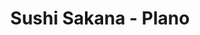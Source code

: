 ---
layout: place
title: "Sushi Sakana - Plano"
permalink: /texas/plano/sushi-sakana-plano.html
stateAbbr: TX
stateName: Texas
cityName: Plano
seo:
  name: "Sushi Sakana - Plano"
  type: Restaurant
  links: null
description: "Sushi Sakana - Plano serves delicious sushi in Plano, Texas. Try fresh Japanese dishes for a great dining experience. "
place_id: ChIJ1xODt2YYTIYRaFRvjiHv_cE
photos:
  - name: >-
      places/ChIJ1xODt2YYTIYRaFRvjiHv_cE/photos/AeeoHcJb4l5xu7okZAcoN6cEpYUIz74PE6JIuzSBwUPkcu4o3TV3XVSrUXp2FGPpsZj0wqc5oP17oUAIzxHFgFJ8KJiuSKtyL6Ylo9ss3NaFfEfdDCWp5fApELPkiqmnPEFVhvTvFhT3InEekSVjrJtJQcW4ZM0hsd71fo4kwRPf30k45mcCIqSAd0kotahiTUR0kQzbyzTDiBqWWsg17SRBytlMJbusC05Je9BVg8cVRB_65QRb6X7JOmUVMU9_M_42qPSihqPldMpqCvrWtYvXZkujt8AVhzThGL6jaYQo2D2bvA
    widthPx: 4032
    heightPx: 3024
    authorAttributions:
      - displayName: Sushi Sakana - Plano
        uri: https://maps.google.com/maps/contrib/105361488304189208419
        photoUri: >-
          https://lh3.googleusercontent.com/a-/ALV-UjW-Q22YDJw6Lh2yaQ3KOILyucatC0ugb6EPnBdxh_2T6SqFG0E=s100-p-k-no-mo
    flagContentUri: >-
      https://www.google.com/local/imagery/report/?cb_client=maps_api_places.places_api&image_key=!1e10!2sAF1QipP0rZNu9T46QzsEq9KeuZoLiONBqXC2Jq1XPGlu&hl=en-US
    googleMapsUri: >-
      https://www.google.com/maps/place//data=!3m4!1e2!3m2!1sAF1QipP0rZNu9T46QzsEq9KeuZoLiONBqXC2Jq1XPGlu!2e10!4m2!3m1!1s0x864c1866b78313d7:0xc1fdef218e6f5468
  - name: >-
      places/ChIJ1xODt2YYTIYRaFRvjiHv_cE/photos/AeeoHcJuGHaaUoyinf_1P5BiZUi-6AjDVAeoHIne6jYTT7I0KhT0Q52o21nDdMPKYWh2b5lBEhoaG88atnz8NrmFuS_5H2a1k1iZSgFWXV0h9QSHspt4RhutesmfyQ2oivPRlAhNg737-4WmUm8wPI6i0l7sVx1CCMMeVUcQVglHN2cr-lKoEL7F1zWF0Ei8PgnlURg1PKoRgYM5gAXFq_746LFyQUGfK3C6t_-ILouUxkB3dtt4IrLpOVhMYWBqvC6igEOF86wO5nEB5BxWyy6IybWk1MAIAssyT_SeZ4Xx8Jm5KiwrlmkLcnPkRgfgF7RCBqHbH5-tvo6nfTs9IOFxegVjM0sFVNq16rUC_UXXjv7REXXUecAClqWmSJ76YIPGER-z0s6jG2dsces7_DOPxqiQE4tskt9seGVNCI0LIATB-OXH
    widthPx: 4800
    heightPx: 3600
    authorAttributions:
      - displayName: Cammy S
        uri: https://maps.google.com/maps/contrib/101462883022424607577
        photoUri: >-
          https://lh3.googleusercontent.com/a-/ALV-UjX6bNRwxEjrFplRbxhlqpRfWGdbAg3TovHopyB6SQAwaHwVzm99UQ=s100-p-k-no-mo
    flagContentUri: >-
      https://www.google.com/local/imagery/report/?cb_client=maps_api_places.places_api&image_key=!1e10!2sCIHM0ogKEICAgMCIv8qSnAE&hl=en-US
    googleMapsUri: >-
      https://www.google.com/maps/place//data=!3m4!1e2!3m2!1sCIHM0ogKEICAgMCIv8qSnAE!2e10!4m2!3m1!1s0x864c1866b78313d7:0xc1fdef218e6f5468
  - name: >-
      places/ChIJ1xODt2YYTIYRaFRvjiHv_cE/photos/AeeoHcIMEBr9VCkRa9a__yAKB517PUJJ1aoiPvYanhNpyDrXQ8LIJuOpCpHMFoZk60Dq_rXpZXbCXsTV0otkcVYQNJdw9arFNRRCGEDIBaRUDnfvTqE4xPxqUg6vdymQfdbcFaWc_op2h5NXZ9Zc-JB5K_VMrm0F88A8vhll8XS9iCY6ni5z7wwp67Uu0psArZi9zp0F9sl7GglNFo46AZ6Cg6cQhKQ3neL5-0eqo3e5cD2z3RXbLXM_xdBCZ2gel0IhrnEk3eV3yxc4JFP6dKJpQpPYvSnIE4eVPFf3jviWD9kmpQ
    widthPx: 3264
    heightPx: 2448
    authorAttributions:
      - displayName: Sushi Sakana - Plano
        uri: https://maps.google.com/maps/contrib/105361488304189208419
        photoUri: >-
          https://lh3.googleusercontent.com/a-/ALV-UjW-Q22YDJw6Lh2yaQ3KOILyucatC0ugb6EPnBdxh_2T6SqFG0E=s100-p-k-no-mo
    flagContentUri: >-
      https://www.google.com/local/imagery/report/?cb_client=maps_api_places.places_api&image_key=!1e10!2sAF1QipOQlfYKEbSQEtfzSZR4YKMb4EZXHSgr_ArHv3N1&hl=en-US
    googleMapsUri: >-
      https://www.google.com/maps/place//data=!3m4!1e2!3m2!1sAF1QipOQlfYKEbSQEtfzSZR4YKMb4EZXHSgr_ArHv3N1!2e10!4m2!3m1!1s0x864c1866b78313d7:0xc1fdef218e6f5468
  - name: >-
      places/ChIJ1xODt2YYTIYRaFRvjiHv_cE/photos/AeeoHcI_6RJCqLm7wtDVybfGhfXX5-ymlu1IFefDPjpLQd-WZxzsgYXles588QbA11gfapdlFhGWVcmkyNXpmF1jMARjH0j64HSIXYekcj8D2bjiI13-kQCbjKsjbQCuNMUBtmA9a0x8bl4RaXlrZc-BkEZSFsOn7tgkuI9YFKbeZ1YCFJfWHwg6JfGrAoYWmRA3lNh6inEOxnmlSnnhElbOBUu4kcw9tHg7qiTtBKI6kcInbxlzJkmiaDtqDNZSQV5lje74OZcVmzKXcyoqfy1VWBKCDsDCpujVPFCwpO29HaNQjw
    widthPx: 620
    heightPx: 285
    authorAttributions:
      - displayName: Sushi Sakana - Plano
        uri: https://maps.google.com/maps/contrib/105361488304189208419
        photoUri: >-
          https://lh3.googleusercontent.com/a-/ALV-UjW-Q22YDJw6Lh2yaQ3KOILyucatC0ugb6EPnBdxh_2T6SqFG0E=s100-p-k-no-mo
    flagContentUri: >-
      https://www.google.com/local/imagery/report/?cb_client=maps_api_places.places_api&image_key=!1e10!2sAF1QipO5CTM4Lu8gIlvMZQftyvISFhDMJd2B7vvbbh2M&hl=en-US
    googleMapsUri: >-
      https://www.google.com/maps/place//data=!3m4!1e2!3m2!1sAF1QipO5CTM4Lu8gIlvMZQftyvISFhDMJd2B7vvbbh2M!2e10!4m2!3m1!1s0x864c1866b78313d7:0xc1fdef218e6f5468
  - name: >-
      places/ChIJ1xODt2YYTIYRaFRvjiHv_cE/photos/AeeoHcJ50WehF8LIcuaibLJK3QC-60IqunEGULeJbrVUqapri9NABwK3AUoEvlwtcmP6mQ3s_B_RDiziAdoMXi31WtDTAS78zsDlQZWL-__kT97TYqHLQME1Ped8ibwv5nzULPRtgipNI5xRKnE_n_71SS3NVE37y4_t56b7FRjSVKvxGLhcg1gWmAdw9ECJEGEoS64W6dmiWRRfgpZSuZStE3TKsb86ONsK8Rw2RAawk-QWjZMbTKa0cTUjcHu_c_uTPfSdGtTkcKFBRc7R1DQCRxq1wV7xlwUGIJNzCxlOaQ4LZoXUXb7whhdRY1hdJZbclagjR2o9cTWphr7xD1yg3zcLPhoDmP7Zari6XN1wvkSFjBv6j22LA4mpy1dE09zWMpMeW88cZeWXMhE-z3VdVK-_zE6MhnQmQpNqo4ZtFwM
    widthPx: 1600
    heightPx: 1200
    authorAttributions:
      - displayName: Amar Taj
        uri: https://maps.google.com/maps/contrib/104864461487994760484
        photoUri: >-
          https://lh3.googleusercontent.com/a/ACg8ocLwEphDWJ9_Ixo7s7xcChjMrHpI8KNU9iCxRdVcxYBH7QWVmck=s100-p-k-no-mo
    flagContentUri: >-
      https://www.google.com/local/imagery/report/?cb_client=maps_api_places.places_api&image_key=!1e10!2sCIHM0ogKEICAgICPm7iOHQ&hl=en-US
    googleMapsUri: >-
      https://www.google.com/maps/place//data=!3m4!1e2!3m2!1sCIHM0ogKEICAgICPm7iOHQ!2e10!4m2!3m1!1s0x864c1866b78313d7:0xc1fdef218e6f5468
  - name: >-
      places/ChIJ1xODt2YYTIYRaFRvjiHv_cE/photos/AeeoHcKE43jyHbjxADQT4LPx8YR-V4ddsQwCJ0dS8OSs8aD7k8PXEKwRiyZmoZl6jLGflw5b-2CY8afF_y1aIE-n2-VXVbprsnaCntMgAFL0WoeJtc0x4UUUryrBBPX2Qx1BsJEWMQ3cXAyFnRJ17vq9wwKtk_8iESuEYCtGNfSf1BQObm-sGsU1QvWkFI8u1ZPLsA30zGsxvZAVHILqcdBwrAk9ujfJxcapMLRKh4Iezwz_f6ZIyje-O4BLdAS9OHDaon2HPbKN0FtHJzdJNksPEAQdcb_NFkU8sxCZXN29DXEinWnwcR-PTmL9MAMeozfWhy-7zL3mHJrioftRYeArI1JLrmugG1hkMsSp0kdF87-8gekc-5HqGyMda5ueEqZwHs51-OxLJcVipQxhNKde2yPzh025lyrRo1cjyAqAncJ1PA
    widthPx: 4800
    heightPx: 3600
    authorAttributions:
      - displayName: Cammy S
        uri: https://maps.google.com/maps/contrib/101462883022424607577
        photoUri: >-
          https://lh3.googleusercontent.com/a-/ALV-UjX6bNRwxEjrFplRbxhlqpRfWGdbAg3TovHopyB6SQAwaHwVzm99UQ=s100-p-k-no-mo
    flagContentUri: >-
      https://www.google.com/local/imagery/report/?cb_client=maps_api_places.places_api&image_key=!1e10!2sCIHM0ogKEICAgMCIv8qSXA&hl=en-US
    googleMapsUri: >-
      https://www.google.com/maps/place//data=!3m4!1e2!3m2!1sCIHM0ogKEICAgMCIv8qSXA!2e10!4m2!3m1!1s0x864c1866b78313d7:0xc1fdef218e6f5468
  - name: >-
      places/ChIJ1xODt2YYTIYRaFRvjiHv_cE/photos/AeeoHcKhkdJq5-aD3xZOf8nu3BBMKnRS76DeDc2xwcMmMttn4bJEUAjMGbW_lkdZBaiKAH34cuVTOqvzC3cuXKFwPPl-ngcqM34S2MkKfc59aph8v_R6ZP1l8RIaW_KyT3ANbKV5WvM37ES05z8HG-lA8q4hDuqZcWfhXVTeOLVqRsJyIPvs30_AuzDpF4p1bsBngw0Gwz-Uka-IViGr8wg0wC3nds3MFN7ED5uR0_iW3YV2QTBrQKbChJpqfTQ_qvg6AifYXKbYLiNCsgZgbTWyYsVAoYFQWrwXwkRNVEPNdJYv20wTPjh9t6slK1SUkeeu2-zvqMkZHd6siDOBXym1PvPWVLdwAflaOJ8uH4TeofaGW9D0qKp1AmAAP2klBVx6PZQglGrlFBLp2yCN1PdpBcUn3zH9KhyBGHSY1ZHWHv8
    widthPx: 4032
    heightPx: 3024
    authorAttributions:
      - displayName: Oliver
        uri: https://maps.google.com/maps/contrib/102788824661773610217
        photoUri: >-
          https://lh3.googleusercontent.com/a-/ALV-UjUqNnFZBETpAVJVdxpGNXWgNW6NxqytO89Hl-tnD6H1NYfvelYS2Q=s100-p-k-no-mo
    flagContentUri: >-
      https://www.google.com/local/imagery/report/?cb_client=maps_api_places.places_api&image_key=!1e10!2sCIHM0ogKEICAgICJuP3nZA&hl=en-US
    googleMapsUri: >-
      https://www.google.com/maps/place//data=!3m4!1e2!3m2!1sCIHM0ogKEICAgICJuP3nZA!2e10!4m2!3m1!1s0x864c1866b78313d7:0xc1fdef218e6f5468
  - name: >-
      places/ChIJ1xODt2YYTIYRaFRvjiHv_cE/photos/AeeoHcIC3tPvhqndnf-wtEJh15MsfIIsQEAJxK5CeDzfiQrAyQlXK6hIWBnB9wuo-LskWUAfRpGut52dM9cyYjcv1WtfPPIX8Cg4C2-y9q27IXUevuOKqqjFdmuj7ptBCNdHX4URgHYTz6N6pRphZ4Vn7dAfoW4pAoduPgeOQbnBQ_5xvyH5gDSN7CJWaj31BP4LTjKx9z0XUgLE6-kZUhPgPUX7AMoUtjhzk6kFnRfpZ1-k01AkymKIU8z4HvXp5bhDgHohXbgFclir7zuZt0PYLxmPgn1CzQI4gcuiibF0hjbwA1aJ0L6yf1P45XTrzJZdnLWCPV9DeMzz1UFL6QZ3bojXdPw2XiWAl8uWuOjUwpEPUZaBCPSaKgVMaGMDhEnabd7L5Bcl-178lJRTgBvHEOy5tFp4hOVz-vYAjnZKJp_JxG2C
    widthPx: 1600
    heightPx: 1200
    authorAttributions:
      - displayName: Amar Taj
        uri: https://maps.google.com/maps/contrib/104864461487994760484
        photoUri: >-
          https://lh3.googleusercontent.com/a/ACg8ocLwEphDWJ9_Ixo7s7xcChjMrHpI8KNU9iCxRdVcxYBH7QWVmck=s100-p-k-no-mo
    flagContentUri: >-
      https://www.google.com/local/imagery/report/?cb_client=maps_api_places.places_api&image_key=!1e10!2sCIHM0ogKEICAgICPm7iOnQE&hl=en-US
    googleMapsUri: >-
      https://www.google.com/maps/place//data=!3m4!1e2!3m2!1sCIHM0ogKEICAgICPm7iOnQE!2e10!4m2!3m1!1s0x864c1866b78313d7:0xc1fdef218e6f5468
  - name: >-
      places/ChIJ1xODt2YYTIYRaFRvjiHv_cE/photos/AeeoHcKx-dJfmb-GYcKrE0qolTb9NzZJx0riPCy8O9fxTULNTXoMNO7Yiae6QFmeBdWeJZKzHi13tM1SlPQwsQdn5QvlypSAha3vyJaTwR24ojBpy2zGFBG_VObw48j20r1Givyi5KlBBZQqd-g7RGWqr5_Fuu2zBg-tHjzg7ZtwcFPMEA3Sh3I7pVwvDy5CMtDat0fB6iD5hyJ29j9Hcah7VGJuP696ei1Q9wlHL3wThPbShHnGbPI147X5M5Wavi_oZusWmixlh2He_CCReQtMxq18inGn7P9HG5HqxS4DUCpyeU9M7AIjf33MtGahrgkhWOfuxXhqBnV4qgYiEgmBmxWtaxw272v-2jsvEFN-kRxOYcMjZpSnYLefX2QlPWAu7tHXc0ev_jg3nOowGo6ozypl0QKOZ_vgbO7sXZrIvWz5xw
    widthPx: 4032
    heightPx: 3024
    authorAttributions:
      - displayName: Mark Zheng
        uri: https://maps.google.com/maps/contrib/109602846199295919124
        photoUri: >-
          https://lh3.googleusercontent.com/a-/ALV-UjWPDczzViAi9tV4MmjBhynuosqL_O_v407_kz6s9ADzO5xvYJKr=s100-p-k-no-mo
    flagContentUri: >-
      https://www.google.com/local/imagery/report/?cb_client=maps_api_places.places_api&image_key=!1e10!2sCIHM0ogKEICAgICB8tmJBQ&hl=en-US
    googleMapsUri: >-
      https://www.google.com/maps/place//data=!3m4!1e2!3m2!1sCIHM0ogKEICAgICB8tmJBQ!2e10!4m2!3m1!1s0x864c1866b78313d7:0xc1fdef218e6f5468
  - name: >-
      places/ChIJ1xODt2YYTIYRaFRvjiHv_cE/photos/AeeoHcJR2hVHPAoSWchBBLLUdUplCEPTlPwyOgAEa8d_AFLt_GNhrPHGiUiiQpE38pdwzBbYCzUZBzLtpVKh2bdwn1Xv5U5Id2qTHJIpUmqsyX8CPCxQnr0H7N950sfAqb4LmFTe7jGITBN-CgTV_8NbZuabMBfo-SY25bS7PYkmewODl0mVN7BVpBo5xYtmkf2og24ECi0k3Z-JJSLcbvJiVdOxrxErLMgy0V7LfwlXlvngIUcEktTl0pAzZWrJpbspq0zEeJTYrEFINq57ytZ-mhWxZjx1EZO-Gejudulfzf8l1LY-jaTxj6IRQjdFoF2b9utKFkbdsDRw3hLN31X-h8iluzE9m4_N5IHPvEmPjqwxOvN656_Wiq7RHVL6QY_bVsVYFo44Iy9zn0u-pI2QXlK2IcNaEhGrxDCVjODknJo23g
    widthPx: 4080
    heightPx: 3072
    authorAttributions:
      - displayName: Nana C
        uri: https://maps.google.com/maps/contrib/116006351700652940589
        photoUri: >-
          https://lh3.googleusercontent.com/a-/ALV-UjVp8IOAG093zg0vb38CYSQql_8RWElpNSPpIg3hg4pdEPau_2ZE=s100-p-k-no-mo
    flagContentUri: >-
      https://www.google.com/local/imagery/report/?cb_client=maps_api_places.places_api&image_key=!1e10!2sCIHM0ogKEICAgMDgvbmHMQ&hl=en-US
    googleMapsUri: >-
      https://www.google.com/maps/place//data=!3m4!1e2!3m2!1sCIHM0ogKEICAgMDgvbmHMQ!2e10!4m2!3m1!1s0x864c1866b78313d7:0xc1fdef218e6f5468
address: '3000 Custer Rd #110, Plano, TX 75075, USA'
street: '3000 Custer Rd #110'
city: Plano
state: TX
zip: '75075'
country: USA
neighborhood: null
latitude: '33.040424'
longitude: '-96.732012'
accessibility_options:
  wheelchairAccessibleParking: true
  wheelchairAccessibleEntrance: true
  wheelchairAccessibleRestroom: true
  wheelchairAccessibleSeating: true
business_status: OPERATIONAL
name: Sushi Sakana - Plano
google_maps_links:
  directionsUri: >-
    https://www.google.com/maps/dir//''/data=!4m7!4m6!1m1!4e2!1m2!1m1!1s0x864c1866b78313d7:0xc1fdef218e6f5468!3e0
  placeUri: https://maps.google.com/?cid=13978591745830507624
  writeAReviewUri: >-
    https://www.google.com/maps/place//data=!4m3!3m2!1s0x864c1866b78313d7:0xc1fdef218e6f5468!12e1
  reviewsUri: >-
    https://www.google.com/maps/place//data=!4m4!3m3!1s0x864c1866b78313d7:0xc1fdef218e6f5468!9m1!1b1
  photosUri: >-
    https://www.google.com/maps/place//data=!4m3!3m2!1s0x864c1866b78313d7:0xc1fdef218e6f5468!10e5
primary_type: Sushi Restaurant
opening_hours:
  regular: null
  current: null
secondary_opening_hours:
  regular:
    weekdayDescriptions: null
    type: null
  current:
    weekdayDescriptions: null
    type: null
phone: null
price_level: null
price_range: null
rating: null
rating_count: 0
website: null
reviews: null
parking_options: null
payment_options: null
allow_dogs: null
curbside_pickup: null
delivery: null
dine_in: null
good_for_children: null
good_for_groups: null
good_for_sports: null
live_music: null
menu_for_children: null
outdoor_seating: null
reservable: null
restroom: null
serves_beer: null
serves_breakfast: null
serves_brunch: null
serves_cocktails: null
serves_coffee: null
serves_dinner: null
serves_dessert: null
serves_lunch: null
serves_vegetarian_food: null
serves_wine: null
takeout: null
summary: null

---